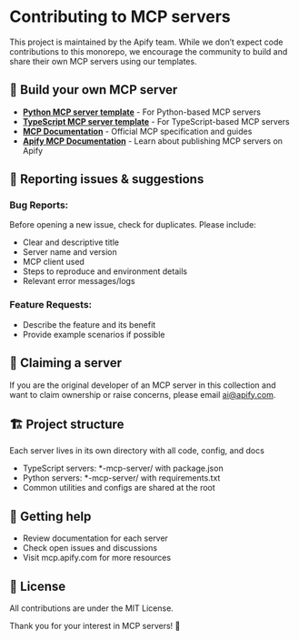 # Contributing to MCP servers
This project is maintained by the Apify team. While we don’t expect code contributions to this monorepo, we encourage the community to build and share their own MCP servers using our templates.

## 🚀 Build your own MCP server

- **[Python MCP server template](https://apify.com/templates/python-mcp-server)** - For Python-based MCP servers
- **[TypeScript MCP server template](https://apify.com/templates/ts-mcp-server)** - For TypeScript-based MCP servers
- **[MCP Documentation](https://modelcontextprotocol.io/)** - Official MCP specification and guides
- **[Apify MCP Documentation](https://mcp.apify.com/)** - Learn about publishing MCP servers on Apify


## 🐛 Reporting issues & suggestions

### Bug Reports:

Before opening a new issue, check for duplicates. Please include:

- Clear and descriptive title
- Server name and version
- MCP client used
- Steps to reproduce and environment details
- Relevant error messages/logs

### Feature Requests:

- Describe the feature and its benefit
- Provide example scenarios if possible

## 🤝 Claiming a server

If you are the original developer of an MCP server in this collection and want to claim ownership or raise concerns, please email ai@apify.com.

## 🏗️ Project structure

Each server lives in its own directory with all code, config, and docs

- TypeScript servers: *-mcp-server/ with package.json
- Python servers: *-mcp-server/ with requirements.txt
- Common utilities and configs are shared at the root

## 🚀 Getting help

- Review documentation for each server
- Check open issues and discussions
- Visit mcp.apify.com for more resources

## 📄 License

All contributions are under the MIT License.

Thank you for your interest in MCP servers! 🎉